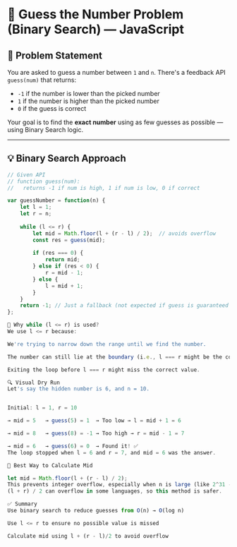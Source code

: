 # 🎯 Guess the Number Problem (Binary Search) — JavaScript

## 📘 Problem Statement

You are asked to guess a number between `1` and `n`. There's a feedback API `guess(num)` that returns:

- `-1` if the number is lower than the picked number
- `1` if the number is higher than the picked number
- `0` if the guess is correct

Your goal is to find the **exact number** using as few guesses as possible — using Binary Search logic.

---

## 💡 Binary Search Approach

```js
// Given API
// function guess(num): 
//   returns -1 if num is high, 1 if num is low, 0 if correct

var guessNumber = function(n) {
    let l = 1;
    let r = n;
    
    while (l <= r) {
        let mid = Math.floor(l + (r - l) / 2);  // avoids overflow
        const res = guess(mid);
        
        if (res === 0) {
            return mid;
        } else if (res < 0) {
            r = mid - 1;
        } else {
            l = mid + 1;
        }
    }
    return -1; // Just a fallback (not expected if guess is guaranteed to succeed)
};

📌 Why while (l <= r) is used?
We use l <= r because:

We're trying to narrow down the range until we find the number.

The number can still lie at the boundary (i.e., l === r might be the correct number).

Exiting the loop before l === r might miss the correct value.

🔍 Visual Dry Run
Let's say the hidden number is 6, and n = 10.


Initial: l = 1, r = 10

→ mid = 5   → guess(5) = 1  → Too low → l = mid + 1 = 6

→ mid = 8   → guess(8) = -1 → Too high → r = mid - 1 = 7

→ mid = 6   → guess(6) = 0  → Found it! ✅
The loop stopped when l = 6 and r = 7, and mid = 6 was the answer.

🧠 Best Way to Calculate Mid

let mid = Math.floor(l + (r - l) / 2);
This prevents integer overflow, especially when n is large (like 2^31 - 1).
(l + r) / 2 can overflow in some languages, so this method is safer.

✅ Summary
Use binary search to reduce guesses from O(n) → O(log n)

Use l <= r to ensure no possible value is missed

Calculate mid using l + (r - l)/2 to avoid overflow

